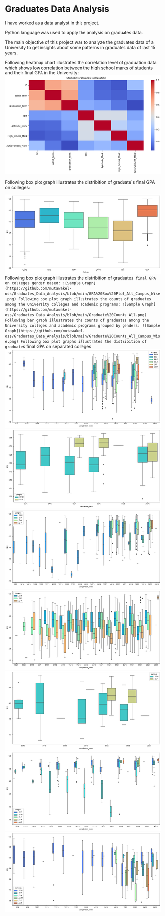 # Graduates Data Analysis
I have worked as a data analyst in this project.

Python language was used to apply the analysis on graduates data.

The main objective of this project was to analyze the graduates data of a University to get insights about some patterns in graduates data of last 15 years.

Following heatmap chart illustrates the correlation level of graduation data which shows low correlation between the high school marks of students and their final GPA in the University:
![Sample Graph](https://github.com/mutawakel-oss/Graduates_Data_Analysis/blob/main/Correlation%20Heat%20Map%20Diagram.png)

Following box plot graph illustrates the distribition of graduate`s final GPA on colleges:

![Sample Graph](https://github.com/mutawakel-oss/Graduates_Data_Analysis/blob/main/GPA%20Box%20Plot_All.png)
Following box plot graph illustrates the distribition of graduate`s final GPA on colleges gender based:
![Sample Graph](https://github.com/mutawakel-oss/Graduates_Data_Analysis/blob/main/GPA%20Box%20Plot_All_Campus_Wise.png)
Following box plot graph illustrates the counts of graduates among the University colleges and academic programs:
![Sample Graph](https://github.com/mutawakel-oss/Graduates_Data_Analysis/blob/main/Graduate%20Counts_All.png)
Following bar graph illustrates the counts of graduates among the University colleges and academic programs grouped by genders:
![Sample Graph](https://github.com/mutawakel-oss/Graduates_Data_Analysis/blob/main/Graduate%20Counts_All_Campus_Wise.png)
Following box plot graphs illustrates the distribition of graduate`s final GPA on separated colleges
![Sample Graph](https://github.com/mutawakel-oss/Graduates_Data_Analysis/blob/main/Graduates%20GPA%20Distirbution%20CAMS.png)
![Sample Graph](https://github.com/mutawakel-oss/Graduates_Data_Analysis/blob/main/Graduates%20GPA%20Distirbution%20COD.png)
![Sample Graph](https://github.com/mutawakel-oss/Graduates_Data_Analysis/blob/main/Graduates%20GPA%20Distirbution%20COM.png)
![Sample Graph](https://github.com/mutawakel-oss/Graduates_Data_Analysis/blob/main/Graduates%20GPA%20Distirbution%20CON.png)
![Sample Graph](https://github.com/mutawakel-oss/Graduates_Data_Analysis/blob/main/Graduates%20GPA%20Distirbution%20COP.png)
![Sample Graph](https://github.com/mutawakel-oss/Graduates_Data_Analysis/blob/main/Graduates%20GPA%20Distirbution%20CPHHI.png)
![Sample Graph](https://github.com/mutawakel-oss/Graduates_Data_Analysis/blob/main/Graduates%20GPA%20Distirbution%20MME.png)
